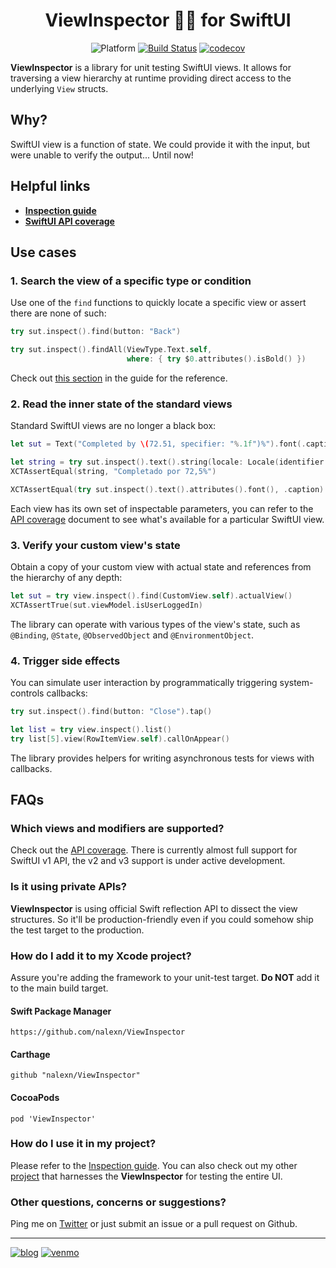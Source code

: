 <h1 align="center">ViewInspector 🕵️‍♂️ for SwiftUI</h1>

<span align="center">
  
![Platform](https://img.shields.io/badge/platform-iOS%20%7C%20tvOS%20%7C%20macOS-lightgrey) [![Build Status](https://travis-ci.com/nalexn/ViewInspector.svg?branch=master)](https://travis-ci.com/nalexn/ViewInspector) [![codecov](https://codecov.io/gh/nalexn/ViewInspector/branch/master/graph/badge.svg)](https://codecov.io/gh/nalexn/ViewInspector)

</span>

**ViewInspector** is a library for unit testing SwiftUI views.
It allows for traversing a view hierarchy at runtime providing direct access to the underlying `View` structs.

## Why?

SwiftUI view is a function of state. We could provide it with the input, but were unable to verify the output... Until now!

## Helpful links

* **[Inspection guide](guide.md)**
* **[SwiftUI API coverage](readiness.md)**

## Use cases

### 1. Search the view of a specific type or condition

Use one of the `find` functions to quickly locate a specific view or assert there are none of such:

```swift
try sut.inspect().find(button: "Back")

try sut.inspect().findAll(ViewType.Text.self,
                          where: { try $0.attributes().isBold() })
```

Check out [this section](guide.md#dynamic-query-with-find) in the guide for the reference.

### 2. Read the inner state of the standard views

Standard SwiftUI views are no longer a black box:

```swift
let sut = Text("Completed by \(72.51, specifier: "%.1f")%").font(.caption)

let string = try sut.inspect().text().string(locale: Locale(identifier: "es"))
XCTAssertEqual(string, "Completado por 72,5%")

XCTAssertEqual(try sut.inspect().text().attributes().font(), .caption)
```

Each view has its own set of inspectable parameters, you can refer to the [API coverage](readiness.md) document to see what's available for a particular SwiftUI view.

### 3. Verify your custom view's state

Obtain a copy of your custom view with actual state and references from the hierarchy of any depth:

```swift
let sut = try view.inspect().find(CustomView.self).actualView()
XCTAssertTrue(sut.viewModel.isUserLoggedIn)
```

The library can operate with various types of the view's state, such as `@Binding`, `@State`, `@ObservedObject` and `@EnvironmentObject`.

### 4. Trigger side effects

You can simulate user interaction by programmatically triggering system-controls callbacks:

```swift
try sut.inspect().find(button: "Close").tap()

let list = try view.inspect().list()
try list[5].view(RowItemView.self).callOnAppear()
```

The library provides helpers for writing asynchronous tests for views with callbacks.

## FAQs

### Which views and modifiers are supported?

Check out the [API coverage](readiness.md). There is currently almost full support for SwiftUI v1 API, the v2 and v3 support is under active development.

### Is it using private APIs?

**ViewInspector** is using official Swift reflection API to dissect the view structures. So it'll be production-friendly even if you could somehow ship the test target to the production.

### How do I add it to my Xcode project?

Assure you're adding the framework to your unit-test target. **Do NOT** add it to the main build target.

#### Swift Package Manager

`https://github.com/nalexn/ViewInspector`

#### Carthage

`github "nalexn/ViewInspector"`

#### CocoaPods

`pod 'ViewInspector'`

### How do I use it in my project?

Please refer to the [Inspection guide](guide.md). You can also check out my other [project](https://github.com/nalexn/clean-architecture-swiftui) that harnesses the **ViewInspector** for testing the entire UI.

### Other questions, concerns or suggestions?

Ping me on [Twitter](https://twitter.com/nallexn) or just submit an issue or a pull request on Github.

---

[![blog](https://img.shields.io/badge/blog-github-blue)](https://nalexn.github.io/?utm_source=nalexn_github) [![venmo](https://img.shields.io/badge/%F0%9F%8D%BA-Venmo-brightgreen)](https://venmo.com/nallexn)
